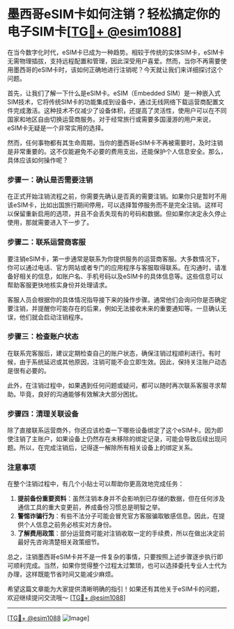 # 墨西哥eSIM卡如何注销？轻松搞定你的电子SIM卡[[TG💪+ @esim1088](https://t.me/s/esim1088)]

在当今数字化时代，eSIM卡已成为一种趋势。相较于传统的实体SIM卡，eSIM卡无需物理插拔，支持远程配置和管理，因此深受用户喜爱。然而，当你不再需要使用墨西哥的eSIM卡时，该如何正确地进行注销呢？今天就让我们来详细探讨这个问题。

首先，让我们了解一下什么是eSIM卡。eSIM（Embedded SIM）是一种嵌入式SIM技术，它将传统SIM卡的功能集成到设备中，通过无线网络下载运营商配置文件完成激活。这种技术不仅减少了设备体积，还提高了灵活性，使用户可以在不同国家和地区自由切换运营商服务。对于经常旅行或需要多国漫游的用户来说，eSIM卡无疑是一个非常实用的选择。

然而，任何事物都有其生命周期，当你的墨西哥eSIM卡不再被需要时，及时注销是非常重要的。这不仅能避免不必要的费用支出，还能保护个人信息安全。那么，具体应该如何操作呢？

### 步骤一：确认是否需要注销

在正式开始注销流程之前，你需要先确认是否真的需要注销。如果你只是暂时不用该eSIM卡，比如出国旅行期间停用，可以选择暂停服务而不是完全注销。这样可以保留重新启用的选项，并且不会丢失现有的号码和数据。但如果你决定永久停止使用，那就需要进入下一步了。

### 步骤二：联系运营商客服

要注销eSIM卡，第一步通常是联系为你提供服务的运营商客服。大多数情况下，你可以通过电话、官方网站或者专门的应用程序与客服取得联系。在沟通时，请准备好相关的信息，如账户名、手机号码以及eSIM卡的具体信息等。这些信息可以帮助客服更快地核实身份并处理请求。

客服人员会根据你的具体情况指导接下来的操作步骤。通常他们会询问你是否确定要注销，并提醒你可能存在的后果，例如无法接收未来的重要通知等。一旦确认无误，他们就会启动注销程序。

### 步骤三：检查账户状态

在联系完客服后，建议定期检查自己的账户状态，确保注销过程顺利进行。有时候，由于系统延迟或其他原因，注销可能不会立即生效。因此，保持关注账户动态是很有必要的。

此外，在注销过程中，如果遇到任何问题或疑问，都可以随时再次联系客服寻求帮助。毕竟，良好的沟通能够有效解决大部分困扰。

### 步骤四：清理关联设备

除了直接联系运营商外，你还应该检查一下哪些设备绑定了这个eSIM卡。因为即使注销了主账户，如果设备上仍然存在未移除的绑定记录，可能会导致后续出现问题。所以，在完成注销后，记得逐一解除所有相关设备上的绑定关系。

### 注意事项

在整个注销过程中，有几个小贴士可以帮助你更高效地完成任务：

1. **提前备份重要资料**：虽然注销本身并不会影响到已存储的数据，但在任何涉及通信工具的重大变更前，养成备份习惯总是明智之举。
2. **警惕诈骗行为**：有些不法分子可能会冒充官方客服骗取敏感信息。因此，在提供个人信息之前务必核实对方身份。
3. **了解费用政策**：部分运营商可能对注销收取一定的手续费，所以在做出决定前最好先咨询清楚相关政策细节。

总之，注销墨西哥eSIM卡并不是一件复杂的事情，只要按照上述步骤逐步执行即可顺利完成。当然，如果你觉得整个过程太过繁琐，也可以选择委托专业人士代为办理，这样既能节省时间又能减少麻烦。

希望这篇文章能为大家提供清晰明确的指引！如果还有其他关于eSIM卡的问题，欢迎继续提问交流哦～ [[TG💪+ @esim1088](https://t.me/s/esim1088)]

---

[[TG💪+ @esim1088](https://t.me/s/esim1088) ![Image](https://i.postimg.cc/4NQfJmqS/Snipaste-2025-05-13-00-14-12.png)]